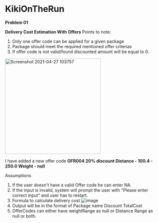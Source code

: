 # KikiOnTheRun

**Problem 01**

**Delivery Cost Estimation With Offers**
Points to note:

1. Only one offer code can be applied for a given package
2. Package should meet the required mentioned offer criterias
3. If offer code is not valid/found discounted amount will be equal to 0.

<img width="314" alt="Screenshot 2021-04-27 103757" src="https://user-images.githubusercontent.com/12389045/116703220-a70b3080-a9e7-11eb-9871-79e914e5c3cb.png">

I have added a new offer code **OFR004 20% discount Distance - 100.4 - 250.0 Weight - null**

Assumptions 

1. If the user doesn't have a valid Offer code he can enter NA.
2. If the input is invalid, system will prompt the user with "Please enter correct input" and user has to restart.
3. Formula to calculate delivery cost 
      ![image](https://user-images.githubusercontent.com/12389045/116703932-72e43f80-a9e8-11eb-82d6-2699e4dc756b.png)
4. Output will be in the format of Package name Discount TotalCost
5. OfferCodes can either have weightRange as null or Distance Range as null or both.
